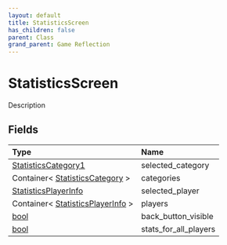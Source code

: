 ```yaml
---
layout: default
title: StatisticsScreen
has_children: false
parent: Class
grand_parent: Game Reflection
---
```

# StatisticsScreen
Description 

## Fields

| Type | Name |
|:----------|:--------------|
| [StatisticsCategory1](/riftbreaker-wiki/docs/game-reflection/components/statistics_category1/) | selected_category |
| Container< [StatisticsCategory](/riftbreaker-wiki/docs/game-reflection/classes/statistics_category/) > | categories |
| [StatisticsPlayerInfo](/riftbreaker-wiki/docs/game-reflection/classes/statistics_player_info/) | selected_player |
| Container< [StatisticsPlayerInfo](/riftbreaker-wiki/docs/game-reflection/classes/statistics_player_info/) > | players |
| [bool](/riftbreaker-wiki/docs/game-reflection/components/bool/) | back_button_visible |
| [bool](/riftbreaker-wiki/docs/game-reflection/components/bool/) | stats_for_all_players |

